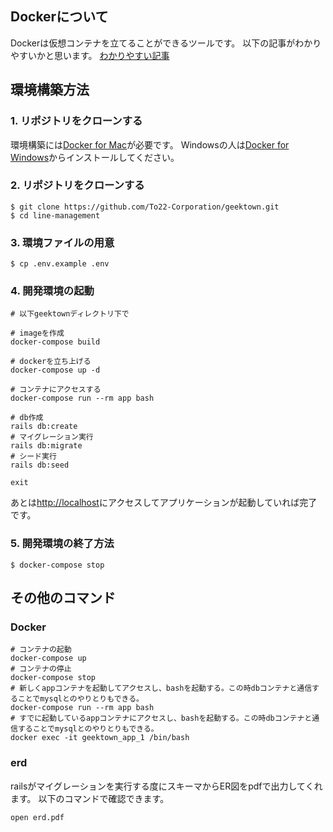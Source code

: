 ## Dockerについて
Dockerは仮想コンテナを立てることができるツールです。
以下の記事がわかりやすいかと思います。
[わかりやすい記事](https://qiita.com/miyasakura_/items/87ccb6d4a52d4a00a999)

## 環境構築方法

### 1. リポジトリをクローンする

環境構築には[Docker for Mac](https://www.docker.com/products/docker-desktop)が必要です。
Windowsの人は[Docker for Windows](https://www.docker.com/products/docker-desktop)からインストールしてください。

### 2. リポジトリをクローンする

```
$ git clone https://github.com/To22-Corporation/geektown.git
$ cd line-management
```

### 3. 環境ファイルの用意

```
$ cp .env.example .env
```

### 4. 開発環境の起動

```
# 以下geektownディレクトリ下で

# imageを作成
docker-compose build

# dockerを立ち上げる
docker-compose up -d

# コンテナにアクセスする
docker-compose run --rm app bash

# db作成
rails db:create
# マイグレーション実行
rails db:migrate
# シード実行
rails db:seed

exit
```

あとは[http://localhost](http://localhost)にアクセスしてアプリケーションが起動していれば完了です。

### 5. 開発環境の終了方法

```
$ docker-compose stop
```

## その他のコマンド

### Docker

```
# コンテナの起動
docker-compose up
# コンテナの停止
docker-compose stop
# 新しくappコンテナを起動してアクセスし、bashを起動する。この時dbコンテナと通信することでmysqlとのやりとりもできる。
docker-compose run --rm app bash
# すでに起動しているappコンテナにアクセスし、bashを起動する。この時dbコンテナと通信することでmysqlとのやりとりもできる。
docker exec -it geektown_app_1 /bin/bash
```

### erd
railsがマイグレーションを実行する度にスキーマからER図をpdfで出力してくれます。
以下のコマンドで確認できます。
```
open erd.pdf
```
